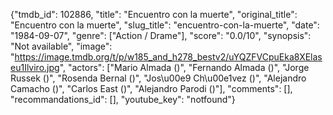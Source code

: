 {"tmdb_id": 102886, "title": "Encuentro con la muerte", "original_title": "Encuentro con la muerte", "slug_title": "encuentro-con-la-muerte", "date": "1984-09-07", "genre": ["Action / Drame"], "score": "0.0/10", "synopsis": "Not available", "image": "https://image.tmdb.org/t/p/w185_and_h278_bestv2/uYQZFVCpuEka8XElaseu1Ilviro.jpg", "actors": ["Mario Almada ()", "Fernando Almada ()", "Jorge Russek ()", "Rosenda Bernal ()", "Jos\u00e9 Ch\u00e1vez ()", "Alejandro Camacho ()", "Carlos East ()", "Alejandro Parodi ()"], "comments": [], "recommandations_id": [], "youtube_key": "notfound"}